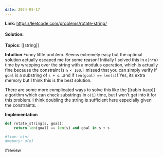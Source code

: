 ```yaml
---
date: 2024-09-17
---
```

**Link:** https://leetcode.com/problems/rotate-string/
#### Solution:

**Topics**: [[string]]

**Intuition**
Funny little problem. Seems extremely easy but the optimal solution actually escaped me for some reason! Initially I solved this in `o(n*n)` time by wrapping over the string with a modulus operation, which is actually fine because the constraint is `n < 100`. I missed that you can simply verify if `goal` is a substring of `s + s`...and if `len(goal) == len(s)`! Yes, its extra memory but I think this is the best solution. 

There are some more complicated ways to solve this like the [[rabin-karp]] algorithm which can check substrings in `o(1)` time, but I won't get into it for this problem. I think doubling the string is sufficient here especially given the constraints. 

**Implementation**
```python
def rotate_string(s, goal):
	return len(goal) == len(s) and goal in s + s

#time: o(n)
#memory: o(n)
```

#review 


